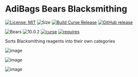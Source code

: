 # AdiBags Bears Blacksmithing

[![License: MIT](https://img.shields.io/badge/License-MIT-yellow.svg)](https://opensource.org/licenses/MIT)
![Size](https://img.shields.io/github/repo-size/N6REJ/AdiBags_Bears_Blacksmithing)
[![Build Curse Release](https://github.com/N6REJ/AdiBags_Bears_Blacksmithing/actions/workflows/release.yml/badge.svg)](https://github.com/N6REJ/AdiBags_Bears_Blacksmithing/actions/workflows/release.yml)
[![GitHub release](https://img.shields.io/github/release/N6REJ/AdiBags_Bears_Blacksmithing.svg)](https://GitHub.com/N6REJ/AdiBags_Bears_Blacksmithing/releases/)

![Bears](https://img.shields.io/badge/Supports-Shadowlands&nbsp;&amp;&nbsp;Dragonflight-0B68D7)
![10.0.2](https://img.shields.io/badge/Ready_for-10.0.2-darkgreen)
[![curse](https://img.shields.io/badge/Curseforge_Project_ID:-545326-purple)](https://www.curseforge.com/wow/addons/adibags_shadowlands_blacksmithing)
[![requires](https://img.shields.io/badge/Requires-AdiBags-brown)](https://www.curseforge.com/wow/addons/adibags)

Sorts Blacksmithing reagents into their own categories

![image](https://user-images.githubusercontent.com/1850089/141405641-1fb356a2-57c5-49e7-b829-c2ef6375b38d.png)

![image](https://user-images.githubusercontent.com/1850089/141405569-52145afb-4535-4837-ae6b-c49d3863fa23.png)

![image](https://user-images.githubusercontent.com/1850089/141405454-75bf402b-50df-45c6-b121-16a4d0a195cb.png)
